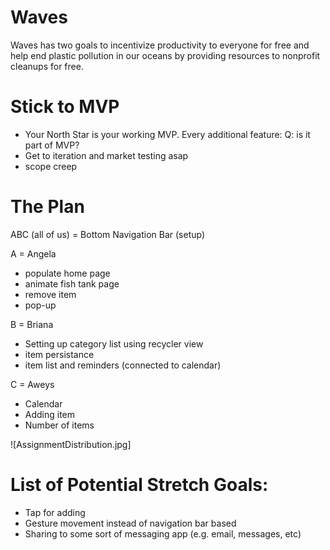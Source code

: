 # Waves
Waves has two goals to incentivize productivity to everyone for free and help end plastic pollution in our oceans by providing resources to nonprofit cleanups for free.

# Stick to MVP
- Your North Star is your working MVP. Every additional feature: Q: is it part of MVP?
- Get to iteration and market testing asap
- scope creep 

# The Plan
ABC (all of us) = Bottom Navigation Bar (setup)

A = Angela
- populate home page
- animate fish tank page
- remove item
- pop-up

B = Briana
- Setting up category list using recycler view
- item persistance
- item list and reminders (connected to calendar)

C = Aweys
- Calendar
- Adding item
- Number of items

![AssignmentDistribution.jpg]

# List of Potential Stretch Goals:
- Tap for adding
- Gesture movement instead of navigation bar based
- Sharing to some sort of messaging app (e.g. email, messages, etc)
